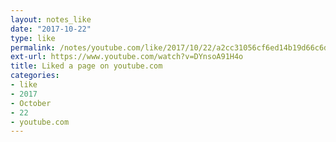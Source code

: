 ```yaml
---
layout: notes_like
date: "2017-10-22"
type: like
permalink: /notes/youtube.com/like/2017/10/22/a2cc31056cf6ed14b19d66c6dcde6fdbfa9ae198.html
ext-url: https://www.youtube.com/watch?v=DYnsoA91H4o
title: Liked a page on youtube.com
categories:
- like
- 2017
- October
- 22
- youtube.com
---
```

